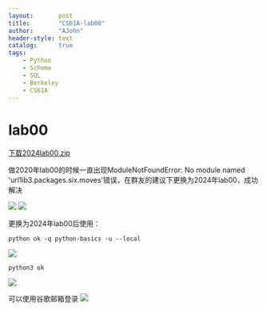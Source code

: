 ```yaml
---
layout:       post
title:        "CS61A-lab00"
author:       "AJohn"
header-style: text
catalog:      true
tags:
    - Python
    - Scheme
    - SQL
    - Berkeley
    - CS61A
---
```


# lab00
[下载2024lab00.zip](https://cs61a.org/lab/lab00/lab00.zip)

做2020年lab00的时候一直出现ModuleNotFoundError: No module named  'url1ib3.packages.six.moves'错误，在群友的建议下更换为2024年lab00，成功解决

![](https://cdn.jsdelivr.net/gh/zzyAJohn/Image/202410291905599.png)
![](https://cdn.jsdelivr.net/gh/zzyAJohn/Image/202410291907239.png)

更换为2024年lab00后使用：

```shell
python ok -q python-basics -u --local
```

![](https://cdn.jsdelivr.net/gh/zzyAJohn/Image/202410291908358.png)

```shell
python3 ok
```

![](https://cdn.jsdelivr.net/gh/zzyAJohn/Image/202410291910291.png)

可以使用谷歌邮箱登录
![](https://cdn.jsdelivr.net/gh/zzyAJohn/Image/202410291911746.png)
